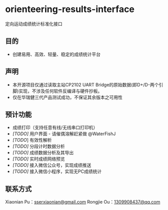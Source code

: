 # orienteering-results-interface
定向运动成绩统计标准化接口
## 目的

- 创建易用、高效、轻量、稳定的成绩统计平台

## 声明
- 本开源项目仅通过读取主站CP2102 UART Bridge的原始数据(即D+/D-两个引脚)实现，不涉及任何软件反编译与硬件抄板。
- 仅在华瑞健三代产品测试成功，不保证其余版本之可用性

## 预计功能

- 成绩打印（支持任意有线/无线串口打印机）
- *[TODO]* 用户界面 - 请催偶溶解赶紧做 @WaterFishJ
- *[TODO*] 有效性解析
- *[TODO]* 分段计时数据分析
- *[TODO]* 成绩数据分析及其导出
- *[TODO]* 实时成绩网络预览
- *[TODO]* 接入微信公众号，实现成绩推送
- *[TODO]* 接入微信小程序，实现无PC成绩统计

## 联系方式
Xiaonian Pu：sserxiaonian@gmail.com
Rongjie Ou：1309908437@qq.com
